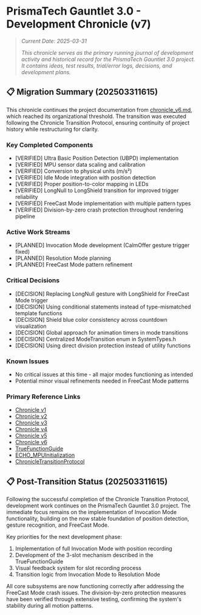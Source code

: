 # PrismaTech Gauntlet 3.0 - Development Chronicle (v7)

> *Current Date: 2025-03-31*
>
> *This chronicle serves as the primary running journal of development activity and historical record for the PrismaTech Gauntlet 3.0 project. It contains ideas, test results, trial/error logs, decisions, and development plans.*

## 📋 Migration Summary (202503311615)

This chronicle continues the project documentation from [chronicle_v6.md](../archive/chronicles/chronicle_v6.md), which reached its organizational threshold. The transition was executed following the Chronicle Transition Protocol, ensuring continuity of project history while restructuring for clarity.

### Key Completed Components
- [VERIFIED] Ultra Basic Position Detection (UBPD) implementation
- [VERIFIED] MPU sensor data scaling and calibration
- [VERIFIED] Conversion to physical units (m/s²)
- [VERIFIED] Idle Mode integration with position detection
- [VERIFIED] Proper position-to-color mapping in LEDs
- [VERIFIED] LongNull to LongShield transition for improved trigger reliability
- [VERIFIED] FreeCast Mode implementation with multiple pattern types
- [VERIFIED] Division-by-zero crash protection throughout rendering pipeline

### Active Work Streams
- [PLANNED] Invocation Mode development (CalmOffer gesture trigger fixed)
- [PLANNED] Resolution Mode planning
- [PLANNED] FreeCast Mode pattern refinement

### Critical Decisions
- [DECISION] Replacing LongNull gesture with LongShield for FreeCast Mode trigger
- [DECISION] Using conditional statements instead of type-mismatched template functions
- [DECISION] Shield blue color consistency across countdown visualization
- [DECISION] Global approach for animation timers in mode transitions
- [DECISION] Centralized ModeTransition enum in SystemTypes.h
- [DECISION] Using direct division protection instead of utility functions

### Known Issues
- No critical issues at this time - all major modes functioning as intended
- Potential minor visual refinements needed in FreeCast Mode patterns

### Primary Reference Links
- [Chronicle v1](../archive/chronicles/chronicle_v1.md)
- [Chronicle v2](../archive/chronicles/chronicle_v2.md)
- [Chronicle v3](../archive/chronicles/chronicle_v3.md)
- [Chronicle v4](../archive/chronicles/chronicle_v4.md)
- [Chronicle v5](../archive/chronicles/chronicle_v5.md)
- [Chronicle v6](../archive/chronicles/chronicle_v6.md)
- [TrueFunctionGuide](../reference/TrueFunctionGuide.md)
- [ECHO_MPUInitialization](../reference/ECHO_MPUInitialization.md)
- [ChronicleTransitionProtocol](../reference/ChronicleTransitionProtocol.md)

## 📋 Post-Transition Status (202503311615)

Following the successful completion of the Chronicle Transition Protocol, development work continues on the PrismaTech Gauntlet 3.0 project. The immediate focus remains on the implementation of Invocation Mode functionality, building on the now stable foundation of position detection, gesture recognition, and FreeCast Mode.

Key priorities for the next development phase:
1. Implementation of full Invocation Mode with position recording
2. Development of the 3-slot mechanism described in the TrueFunctionGuide
3. Visual feedback system for slot recording process
4. Transition logic from Invocation Mode to Resolution Mode

All core subsystems are now functioning correctly after addressing the FreeCast Mode crash issues. The division-by-zero protection measures have been verified through extensive testing, confirming the system's stability during all motion patterns. 